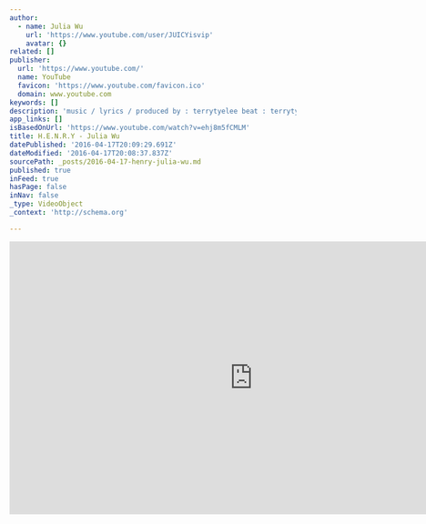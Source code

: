 ```yaml
---
author:
  - name: Julia Wu
    url: 'https://www.youtube.com/user/JUICYisvip'
    avatar: {}
related: []
publisher:
  url: 'https://www.youtube.com/'
  name: YouTube
  favicon: 'https://www.youtube.com/favicon.ico'
  domain: www.youtube.com
keywords: []
description: 'music / lyrics / produced by : terrytyelee beat : terrytyelee / dragon vocals : Julia Wu recorded by: Yufong Chen and Qu Guo mixed by: terrytyelee 100% Chinese Made ITUNES: https://itunes.apple.com/us/album/h.-e.-n.-r.-y-single/id1070832846?ign-mpt=uo%3D4 SPOTIFY: https://open.spotify.com/album/0At2hk0ZbXfVWcvcEOO6pN EP: https://soundcloud.com/scfchynahouse/sets/henry-ep FB : https://www.facebook.com/Julia-Wu-Music-338848782792419/?fref=ts INSTA: @juliawu94 www.chynahouse.com'
app_links: []
isBasedOnUrl: 'https://www.youtube.com/watch?v=ehj8m5fCMLM'
title: H.E.N.R.Y - Julia Wu
datePublished: '2016-04-17T20:09:29.691Z'
dateModified: '2016-04-17T20:08:37.837Z'
sourcePath: _posts/2016-04-17-henry-julia-wu.md
published: true
inFeed: true
hasPage: false
inNav: false
_type: VideoObject
_context: 'http://schema.org'

---
```

<iframe src="https://cdn.embedly.com/widgets/media.html?src=https%3A%2F%2Fwww.youtube.com%2Fembed%2Fehj8m5fCMLM%3Ffeature%3Doembed&amp;url=https%3A%2F%2Fwww.youtube.com%2Fwatch%3Fv%3Dehj8m5fCMLM&amp;image=https%3A%2F%2Fi.ytimg.com%2Fvi%2Fehj8m5fCMLM%2Fhqdefault.jpg&amp;key=b7d04c9b404c499eba89ee7072e1c4f7&amp;type=text%2Fhtml&amp;schema=youtube" width="854" height="480" scrolling="no" frameborder="0" allowfullscreen="allowfullscreen" style=""></iframe>